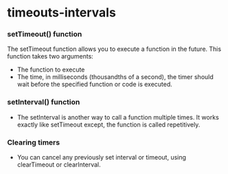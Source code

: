 # timeouts-intervals

### setTimeout() function

The setTimeout function allows you to execute a function in the future. This function takes two arguments:

- The function to execute 
- The time, in milliseconds (thousandths of a second), the timer should wait before the specified function or code is executed.

### setInterval() function

- The setInterval is another way to call a function multiple times. It works exactly like setTimeout except, the function is called repetitively.

### Clearing timers

- You can cancel any previously set interval or timeout, using clearTimeout or clearInterval.